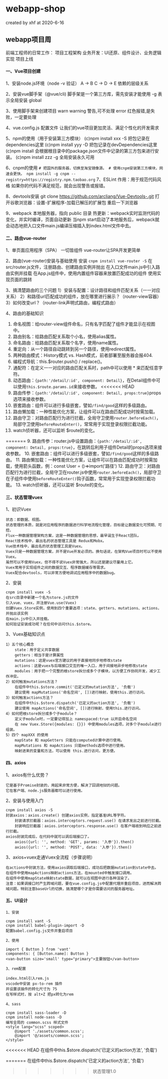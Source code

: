 # webapp-shop

created by xhf at 2020-6-16

## webapp项目周

前端工程师的日常工作：
	项目工程架构
	业务开发：UI还原、组件设计、业务逻辑实现
	项目上线

#### 一、Vue项目创建

1、安装node.js环境（node -v 验证）
	A -> B C -> D -> E 依赖的层级关系

2、安装vue脚手架（@vue/cli)
	脚手架是一个第三方库，需先安装才能使用
	-g 表示全局安装 global

3、使用脚手架来创建项目
	warn warning 警告,可不处理
	error 红色报错,是失败，一定要处理

4、vue.config.js 配置文件
	让我们的vue项目更加灵活、满足个性化的开发需求

5、npm的使用（用于安装第三方模块）
	(c)npm install xxx -S  把包记录在dependencies这里
	(c)npm install yyy -D  把包记录在devDependencies这里
	(c)npm install 会根据根目录中的package.json文件中记录的第三方包来进行安装。
	(c)npm install zzz -g  全局安装永久可用

6、cnpm的使用
	```
	# 把国外的服务器，切换至淘宝镜像源。
	# 使用cnpm安装第三方模块，网速会更快。
	npm install -g cnpm --registry=https://registry.npm.taobao.org
	```
7、ESLint
	作用：用于规范代码风格
	如果你的代码不满足规范，就会出现警告或报错。

8、devtools安装
	git clone https://github.com/arcliang/Vue-Devtools-.git
	打开谷歌浏览器：设置-扩展程序-加载已解压的扩展包
	重启一下浏览器

9、webpack
	本地服务器，指向 public 目录
	热更新：webpack实时监测代码的变化，并实时编译，页面自动更新
	当npm start启动了本地服务后，webpack就会动态地把入口文件main.js编译压缩插入到index.html文件中去。


#### 二、路由vue-router

1、单页面应用程序（SPA）
	一切皆组件
	vue-router让SPA开发更简单

2、路由(vue-router)安装与基础使用
	 安装 `cnpm install vue-router -S`
	 在src/router.js文件，注册路由、创建路由实例并抛出
	 在入口文件main.js中引入路由实例并挂载
	 在App.js组件中，使用内置组件<router-view></router-view>容器来放置匹配成功的组件
	 使用<router-link></router-link>实现页面的跳转

3、搞清楚路由的三个问题
	 	1）安装与配置：设计路径和组件匹配关系（一一对应关系）
	 	2）和路径url匹配成功的组件，放在哪里进行展示？（router-view容器）
	 	3）如何改变url？（router-link声明式路由，编程式路由）

4、路由的基础知识

1.  命名视图：给router-view组件命名，只有名字匹配了组件才能显示在视图中。
2. 路由别名：给路由匹配关系取个小名，使用alias属性。
3. 命名路由：给路由匹配关系取个名字，使用name属性。
4. 重定向：从一个路径自动跳转到另一个路径，使用redirect属性。
5. 两种路由模式：History模式 vs. Hash模式，前者部署至服务器会报404.
6. 编程式导航：this.$router.push() / replace()。
7. 通配符：在定义一一对应的路由匹配关系时，path中可以使用 * 来匹配任意字符。
8. 动态路由：`{path:'/detail/:id', component: Detail}`，在Detail组件中可以使用`this.$route.params.id`来接收参数。
<<<<<<< HEAD
9. 路由传参：`{path:'/detail/:id', component: Detail, props:true}`props选项来接收参数。
10. 嵌套路由：<router-view>组件可以进行多级嵌套，譬如`/find/good`这样的多级路由。
11. 路由懒加载：一种性能优化方案，让组件可以在路由匹配成功时按需加载。
12. 路由守卫：对路由匹配行为进行拦截，全局守卫使用`router.beforeEach()`，局部守卫使用`beforeRouteEnter()`，常常用于实现登录权限拦截功能。
13. watch侦听器，还可以监听 $route的变化。


=======
9. 路由传参：router.js中设置路由：`{path:'/detail/:id', component: Detail, props:true}`，在跳转后利用子组件Detail的props选项来接收参数。
10. 嵌套路由：<router-view>组件可以进行多级嵌套，譬如`/find/good`这样的多级路由。
11. 路由懒加载：一种性能优化方案，让组件可以在路由匹配成功时按需加载，使用箭头函数，例：const User = ()=>import('路径')
12. 路由守卫：对路由匹配行为进行拦截，全局守卫在router.js中使用`router.beforeEach()`，局部守卫在子组件中使用`beforeRouteEnter()`钩子函数，常常用于实现登录权限拦截功能。
13. watch侦听器，还可以监听 $route的变化。

#### 三、状态管理vuex

1、初识Vuex

	状态：即数据、视图。
	状态管理的本质，就是对应用程序的数据进行科学地流程化管理，目标是让数据变化可预期、可控。
	Flux一种数据管理架构方案，这是一种数据管理的思想，最早诞生于React团队。
	React技术栈中，最出名的状态管理工具是 Redux和Mobx。
	Vue技术栈中，最出名的状态管理工具是Vuex。
	Vuex只是一种数据管理方案，并不是Vue开发必须的。换句话说，在架构Vue项目时可以不使用Vuex。
	虽然可以不使用Vuex，但不得不说Vuex非常强大，所以还是建议尽量用上它。
	Vuex常用于实现组件之间的数据交互、程序数据缓存等需求。
	Vuex配合devtools，可以非常方便地调试应用程序中的数据bug。

2、安装

	cnpm install vuex -S
	在src目录中新建一个名为store.js的文件
	引入vue、vuex，并注册Vue.use(Vuex)
	创建Vuex.Store实例，使用到四个重要选项：state、getters、mutations、actions，并抛出该实例
	在main.js中引入并挂载。
	如何验证安装成功呢？在任何中访问this.$store。

3、Vuex基础知识点

	1）五个核心概念
		state：用于定义共享数据
		getters：相当于是计算属性
		mutations：这是vuex官方建议的用于直接地同步地修改state
		actions：这是vuex与后端接口交互的唯一入口，用于间接地异步地修改state
		modules：用于把一个完整的根store拆分成多个子模块，以方便工作协同开发，减少工作冲突。
	2）如何触发mutations方法？
		在组件中this.$store.commit('已定义的mutation方法', '负载')
		建议使用 mapMutations('命名空间', [])进行映射，使用this.进行访问。
	3）如何触发actions方法？
		在组件中this.$store.dispatch('已定义的action方法', '负载')
		建议使用 mapActions('命名空间', [])进行映射，使用this.进行访问。
	4）如何把根store拆分成多个子module？
		定义子module时，一定要记得加上 namespaced:true 以开启命名空间
		在 new Vuex.Store({modules: {}}) 中使用modules选项，对多个子module进行组装。
	5）四个 mapXXX 的使用
		mapState 和 mapGetters 只能在computed计算中进行使用。
		mapMutations 和 mapActions 只能methods选项中进行使用。
		映射进来的变量和方法，可以使用 this.进行访问，更方便。

#### 四、axios

1、axios有什么优势？

	它是基于Promise封装的，用起来非常方便，解决了回调地狱的问题。
	它在客户端、node.js服务器都可以进行使用。

2、安装与使用入门

	cnpm install axios -S
	封装axios：axios.create() 创建axios实例，指定基准URL等字符。
		封装请求拦截器：axios.interceptors.request.use() 在请求发出之前进行拦截。
		封装响应拦截器：axios.interceptors.response.use() 在客户端收到响应之前进行拦截。
	axios封装完成后，在代码中就可以调后端接口了。
		axios({url: '', method: 'GET', params: '入参'}).then()
		axios({url: '', method: 'POST', data: '入参'}).then()

3、axios+vuex走通Vuex全流程（步骤说明）

	在actions中封装方法，使用axios调取后端接口，成功后把数据mutation到state中去。
	在组件中使用mapActions映射actions方法，在mounted中触发接口调用。
	在组件中使用mapState映射state数据，就可以在视图中进行各种渲染了。
	注意：如果调接口时产生跨域问题，要在vue.config.js中配置代理并重启项目，进而解决跨域问题。特别注意baseUrl的切换，搞清楚哪个才是你需要访问的服务器地址。


#### 五、UI设计

	1、安装
	
	cnpm install vant -S
	cnpm install babel-plugin-import -D
	配置babel.config.js文件并重启项目
	
	2、使用
	
	import { Button } from 'vant'
	components: { [Button.name]: Button }
	<van-button size='small' type="primary">主要按钮</van-button>
	
	3、rem配置
	
	index.html引入rem.js
	vscode中安装 px-to-rem 插件
	并设置该插件的转化尺寸为 75
	在写样式时，按 alt+Z 把px转化为rem
	
	4、sass
	
	cnpm install sass-loader -D
	cnpm install node-sass -D
	编写全局的 common.scss 样式文件
	<style lang="scss" scoped>
		@import './assets/common.scss';
		@import '@/assets/common.scss';
	</style>

<<<<<<< HEAD
		在组件中this.$store.dispatch('已定义的action方法', '负载')

=======
		在组件中this.$store.dispatch('已定义的action方法', '负载')

>>>>>>> 状态管理1.0

